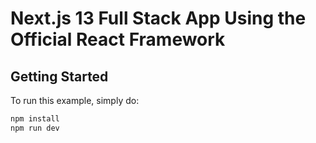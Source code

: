 # Next.js 13 Full Stack App Using the Official React Framework



## Getting Started

To run this example, simply do:

```sh
npm install
npm run dev
```
